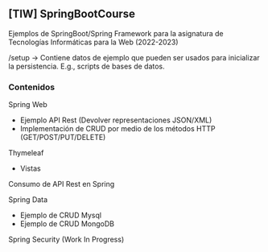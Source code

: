 ## [TIW] SpringBootCourse

Ejemplos de SpringBoot/Spring Framework para la asignatura de Tecnologías Informáticas para la Web (2022-2023)


/setup -> Contiene datos de ejemplo que pueden ser usados para inicializar la persistencia. E.g., scripts de bases de datos.

### Contenidos
Spring Web
- Ejemplo API Rest (Devolver representaciones JSON/XML)
- Implementación de CRUD por medio de los métodos HTTP (GET/POST/PUT/DELETE)

Thymeleaf
- Vistas  

Consumo de API Rest en Spring

 Spring Data 
- Ejemplo de CRUD Mysql 
- Ejemplo de CRUD MongoDB

Spring Security (Work In Progress)
